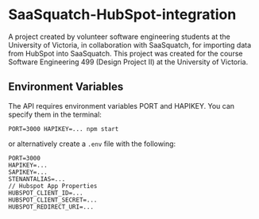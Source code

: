 # SaaSquatch-HubSpot-integration
A project created by volunteer software engineering students at the University of Victoria, in collaboration with SaaSquatch, for importing data from HubSpot into SaaSquatch. This project was created for the course Software Engineering 499 (Design Project II) at the University of Victoria.

## Environment Variables
The API requires environment variables PORT and HAPIKEY.
You can specify them in the terminal:

`PORT=3000 HAPIKEY=... npm start`

or alternatively create a `.env` file with the following:

```
PORT=3000
HAPIKEY=...
SAPIKEY=...
STENANTALIAS=...
// Hubspot App Properties
HUBSPOT_CLIENT_ID=...
HUBSPOT_CLIENT_SECRET=...
HUBSPOT_REDIRECT_URI=...
```